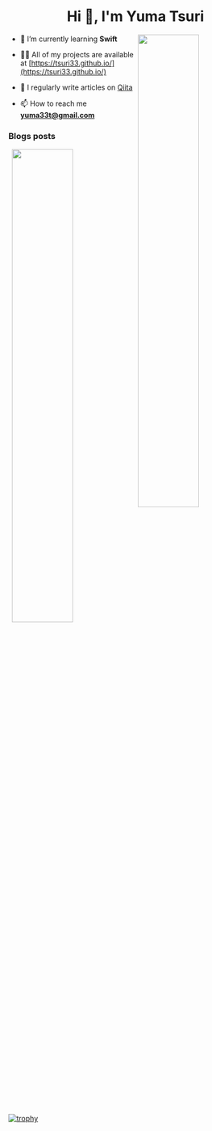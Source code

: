 <h1 align="center">Hi 👋, I'm Yuma Tsuri</h1>
<p><img align="right" width="49%" src="https://github-readme-stats.vercel.app/api?username=tsuri33&count_private=true&show_icons=true&show_icons=true&theme=onedark" /></p>

- 🌱 I’m currently learning **Swift**

- 👨‍💻 All of my projects are available at [https://tsuri33.github.io/](https://tsuri33.github.io/)

- 📝 I regularly write articles on [Qiita](https://qiita.com/y_ma3/feed)

- 📫 How to reach me **yuma33t@gmail.com**

### Blogs posts
<p><img align="right" width="49%" src="https://github-readme-stats.vercel.app/api/top-langs?username=tsuri33&show_icons=true&locale=en&layout=compact"/></p>
<!-- BLOG-POST-LIST:START -->
<!-- BLOG-POST-LIST:END -->

[![trophy](https://github-profile-trophy.vercel.app/?username=tsuri33&theme=onedark&column=7)](https://github.com/ryo-ma/github-profile-trophy)
